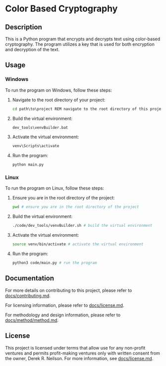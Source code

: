 # Color Based Cryptography

## Description

This is a Python program that encrypts and decrypts text using color-based cryptography. The program utilizes a key that is used for both encryption and decryption of the text.

## Usage

### Windows

To run the program on Windows, follow these steps:

1. Navigate to the root directory of your project:

   ```cmd
   cd path\to\project REM navigate to the root directory of this project
   ```

2. Build the virtual environment:

   ```cmd
   dev_tools\venvBuilder.bat
   ```

3. Activate the virtual environment:

   ```cmd
   venv\Scripts\activate
   ```

4. Run the program:

   ```cmd
   python main.py
   ```

### Linux

To run the program on Linux, follow these steps:

1. Ensure you are in the root directory of the project:

   ```bash
   pwd # ensure you are in the root directory of the project
   ```

2. Build the virtual environment:

   ```bash
   ./code/dev_tools/venvBuilder.sh # build the virtual environment
   ```

3. Activate the virtual environment:

   ```bash
   source venv/bin/activate # activate the virtual environment
   ```

4. Run the program:

   ```bash
   python3 code/main.py # run the program
   ```

## Documentation

For more details on contributing to this project, please refer to [docs/contributing.md](docs/contributing.md).

For licensing information, please refer to [docs/license.md](docs/license.md).

For methodology and design information, please refer to [docs/method/method.md](docs/method/method.md).

## License

This project is licensed under terms that allow use for any non-profit ventures and permits profit-making ventures only with written consent from the owner, Derek R. Neilson. For more information, see [docs/license.md](docs/license.md).
